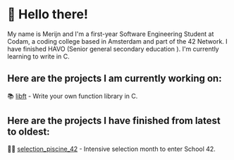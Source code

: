 # 👋 Hello there!

My name is Merijn and I'm a first-year Software Engineering Student at Codam, a coding college based in Amsterdam and part of the 42 Network. I have finished HAVO (Senior general secondary education ). I'm currently learning to write in C.

## Here are the projects I am currently working on:
📚 [libft](https://github.com/merijnjong/libft) - Write your own function library in C. <br />

## Here are the projects I have finished from latest to oldest:

🏊‍♂️ [selection_piscine_42](https://github.com/merijnjong/selection_piscine_42) - Intensive selection month to enter School 42.
